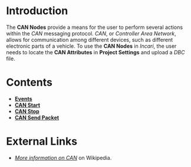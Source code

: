 # Introduction

The **CAN Nodes** provide a means for the user to perform several actions within the *CAN* messaging protocol. *CAN*, or *Controller Area Network*, allows for communication among different devices, such as different electronic parts of a vehicle. To use the **CAN Nodes** in *Incari*, the user needs to locate the **CAN Attributes**  in **Project Settings** and upload a *DBC* file.

# Contents

* [**Events**](events/README.md)
* [**CAN Start**](canstart.md)
* [**CAN Stop**](canstop.md)
* [**CAN Send Packet**](cansendpacket.md)


# External Links

* [*More information on CAN*](https://en.wikipedia.org/wiki/CAN_bus) on Wikipedia.
